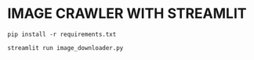 # IMAGE CRAWLER WITH STREAMLIT

```pip install -r requirements.txt```

```streamlit run image_downloader.py```